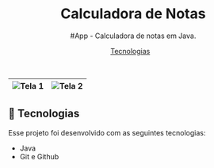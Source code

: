 <h1 align="center"> Calculadora de Notas  </h1>

<p align="center">
#App - Calculadora de notas em Java. <br/>
</p>

<p align="center">
  <a href="#-tecnologias">Tecnologias</a>&nbsp;&nbsp;&nbsp;
</p>

<br>

| ![Tela 1](https://github.com/user-attachments/assets/c8d851dd-1c4d-4c35-b7a3-c98e39eae4c9) | ![Tela 2](https://github.com/user-attachments/assets/1a054c4f-c892-4490-89b7-3a7b4759c9d9) |
|:---:|:---:|

## 🚀 Tecnologias

Esse projeto foi desenvolvido com as seguintes tecnologias:

- Java
- Git e Github
